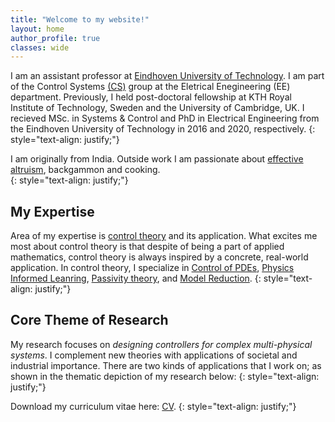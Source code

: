 ```yaml
---
title: "Welcome to my website!"
layout: home 
author_profile: true
classes: wide
---
```


I am an assistant professor at [Eindhoven University of Technology](https://www.tue.nl/en/). I am part of the Control Systems [(CS)](https://www.tue.nl/en/research/research-groups/control-systems/) group at the Eletrical Enegineering (EE) department. Previously, I held post-doctoral fellowship at KTH Royal Institute of Technology, Sweden and the University of Cambridge, UK. I recieved MSc. in Systems & Control and PhD in Electrical Engineering from the Eindhoven University of Technology in 2016 and 2020, respectively. 
{: style="text-align: justify;"}

I am originally from India. Outside work I am passionate about [effective altruism](https://effectiefaltruisme.nl/?gad_source=1&gclid=CjwKCAjw4f6zBhBVEiwATEHFVuyga0xkV3e5QDUmm31n40HGQYFgTJIH5hrlGko7Ovm4II3Hw4SdtRoCiRsQAvD_BwE), backgammon and cooking.  
{: style="text-align: justify;"}

## My Expertise ##

Area of my expertise is [control theory](https://en.wikipedia.org/wiki/Control_theory) and its application. What excites me most about control theory is that despite of being a part of applied mathematics, control theory is always inspired by a concrete, real-world application. In control theory, I specialize in [Control of PDEs](http://www.scholarpedia.org/article/Control_of_partial_differential_equations), [Physics Informed Leanring](https://en.wikipedia.org/wiki/Physics-informed_neural_networks), [Passivity theory](https://en.wikipedia.org/wiki/Passivity_(engineering)), and [Model Reduction](https://en.wikipedia.org/wiki/Model_order_reduction).
{: style="text-align: justify;"}

## Core Theme of Research ##

My research focuses on *designing controllers for complex multi-physical systems*. I complement new theories with applications of societal and industrial importance. There are two kinds of applications that I work on; as shown in the thematic depiction of my research below:
{: style="text-align: justify;"}

Download my curriculum vitae here: [CV](/assets/Fontan_CV_short.pdf). 
{: style="text-align: justify;"}

